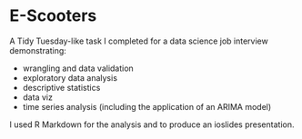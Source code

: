# E-Scooters

A Tidy Tuesday-like task I completed for a data science job interview demonstrating:

* wrangling and data validation
* exploratory data analysis 
* descriptive statistics
* data viz
* time series analysis (including the application of an ARIMA model)

I used R Markdown for the analysis and to produce an ioslides presentation.
